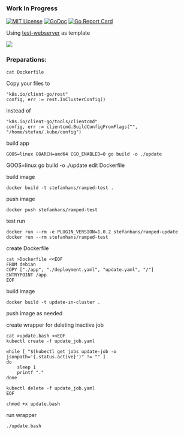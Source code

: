 ### Work In Progress

[![MIT License](https://img.shields.io/github/license/mashape/apistatus.svg?maxAge=2592000)](https://github.com/stefanhans/Go4k8s/blob/master/LICENSE)
[![GoDoc](https://godoc.org/github.com/stefanhans/Go4k8s/tree/master/Showcase/Deployments/ramped?status.svg)](https://godoc.org/github.com/stefanhans/Go4k8s/tree/master/Showcase/Deployments/ramped)
[![Go Report Card](https://goreportcard.com/badge/github.com/stefanhans/Go4k8s/tree/master/Showcase/Deployments/ramped)](https://goreportcard.com/report/github.com/Go4k8s/tree/master/Showcase/Deployments/ramped)

Using [test-webserver](https://github.com/stefanhans/Go4k8s/tree/master/Showcase/Images/test-webserver) as template


<a href="https://asciinema.org/a/8C4FwMI74WkbPNaIeo4MUZHgi" target="_blank"><img src="https://asciinema.org/a/8C4FwMI74WkbPNaIeo4MUZHgi.png" /></a>

### Preparations:

    cat Dockerfile

Copy your files to

    "k8s.io/client-go/rest"
    config, err := rest.InClusterConfig()

instead of

    "k8s.io/client-go/tools/clientcmd"
    config, err := clientcmd.BuildConfigFromFlags("", "/home/stefan/.kube/config")

build app

    GOOS=linux GOARCH=amd64 CGO_ENABLED=0 go build -o ./update
GOOS=linux go build -o ./update
edit Dockerfile

build image

    docker build -t stefanhans/ramped-test .

push image

    docker push stefanhans/ramped-test

test run

    docker run --rm -e PLUGIN_VERSION=1.0.2 stefanhans/ramped-update
    docker run --rm stefanhans/ramped-test


create Dockerfile

    cat >Dockerfile <<EOF
    FROM debian
    COPY ["./app", "./deployment.yaml", "update.yaml", "/"]
    ENTRYPOINT /app
    EOF

build image

    docker build -t update-in-cluster .

push image as needed

create wrapper for deleting inactive job

    cat >update.bash <<EOF
    kubectl create -f update_job.yaml

    while [ "$(kubectl get jobs update-job -o jsonpath='{.status.active}')" != "" ]
    do
        sleep 1
        printf "."
    done

    kubectl delete -f update_job.yaml
    EOF

    chmod +x update.bash

run wrapper

    ./update.bash